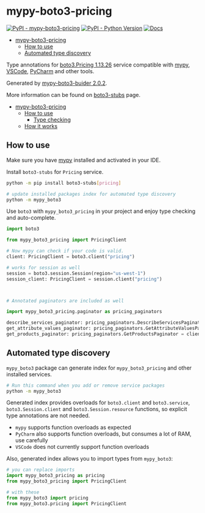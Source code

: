 # mypy-boto3-pricing

[![PyPI - mypy-boto3-pricing](https://img.shields.io/pypi/v/mypy-boto3-pricing.svg?color=blue)](https://pypi.org/project/mypy-boto3-pricing)
[![PyPI - Python Version](https://img.shields.io/pypi/pyversions/mypy-boto3-pricing.svg?color=blue)](https://pypi.org/project/mypy-boto3-pricing)
[![Docs](https://img.shields.io/readthedocs/mypy-boto3-builder.svg?color=blue)](https://mypy-boto3-builder.readthedocs.io/)

- [mypy-boto3-pricing](#mypy-boto3-pricing)
  - [How to use](#how-to-use)
  - [Automated type discovery](#automated-type-discovery)


Type annotations for
[boto3.Pricing 1.13.26](https://boto3.amazonaws.com/v1/documentation/api/1.13.26/reference/services/pricing.html#Pricing) service
compatible with [mypy](https://github.com/python/mypy), [VSCode](https://code.visualstudio.com/),
[PyCharm](https://www.jetbrains.com/pycharm/) and other tools.

Generated by [mypy-boto3-buider 2.0.2](https://github.com/vemel/mypy_boto3_builder).

More information can be found on [boto3-stubs](https://pypi.org/project/boto3-stubs/) page.

- [mypy-boto3-pricing](#mypy-boto3-pricing)
  - [How to use](#how-to-use)
    - [Type checking](#type-checking)
  - [How it works](#how-it-works)

## How to use

Make sure you have [mypy](https://github.com/python/mypy) installed and activated in your IDE.

Install `boto3-stubs` for `Pricing` service.

```bash
python -m pip install boto3-stubs[pricing]

# update installed packages index for automated type discovery
python -m mypy_boto3
```

Use `boto3` with `mypy_boto3_pricing` in your project and enjoy type checking and auto-complete.

```python
import boto3

from mypy_boto3_pricing import PricingClient

# Now mypy can check if your code is valid.
client: PricingClient = boto3.client("pricing")

# works for session as well
session = boto3.session.Session(region="us-west-1")
session_client: PricingClient = session.client("pricing")



# Annotated paginators are included as well

import mypy_boto3_pricing.paginator as pricing_paginators

describe_services_paginator: pricing_paginators.DescribeServicesPaginator = client.get_paginator("describe_services")
get_attribute_values_paginator: pricing_paginators.GetAttributeValuesPaginator = client.get_paginator("get_attribute_values")
get_products_paginator: pricing_paginators.GetProductsPaginator = client.get_paginator("get_products")
```

## Automated type discovery

`mypy_boto3` package can generate index for `mypy_boto3_pricing` and other installed services.

```bash
# Run this command when you add or remove service packages
python -m mypy_boto3
```

Generated index provides overloads for `boto3.client` and `boto3.service`,
`boto3.Session.client` and `boto3.Session.resource` functions,
so explicit type annotations are not needed.

- `mypy` supports function overloads as expected
- `PyCharm` also supports function overloads, but consumes a lot of RAM, use carefully
- `VSCode` does not currently support function overloads

Also, generated index allows you to import types from `mypy_boto3`:

```python
# you can replace imports
import mypy_boto3_pricing as pricing
from mypy_boto3_pricing import PricingClient

# with these
from mypy_boto3 import pricing
from mypy_boto3.pricing import PricingClient
```